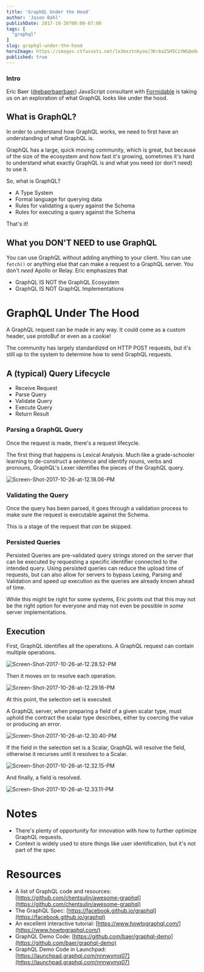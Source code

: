 ```yaml
---
title: 'GraphQL Under the Hood'
author: 'Jason Bahl'
publishDate: 2017-10-26T00:00-07:00
tags: [
  "graphql"
]
slug: graphql-under-the-hood
heroImage: https://images.ctfassets.net/le3mxztn6yoo/3KrbaZSH5CiYWGQeOw0awY/39ee5be467c85c233be343be8205dcc2/Screen-Shot-2017-10-26-at-10.21.23-AM.png
published: true
---
```



### Intro

Eric Baer ([@ebaerbaerbaer](https://twitter.com/ebaerbaerbaer)) JavaScript consultant with [Formidable](https://formidable.com/) is taking us on an exploration of what GraphQL looks like under the hood.

## What is GraphQL?

In order to understand how GraphQL works, we need to first have an understanding of what GraphQL is.

GraphQL has a large, quick moving community, which is great, but because of the size of the ecosystem and how fast it's growing, sometimes it's hard to understand what exactly GraphQL is and what you need (or don't need) to use it.

So, what is GraphQL?

- A Type System
- Formal language for querying data
- Rules for validating a query against the Schema
- Rules for executing a query against the Schema

That's it!

## What you DON'T NEED to use GraphQL
You can use GraphQL without adding anything to your client. You can use `fetch()` or anything else that can make a request to a GraphQL server. You don't _need_ Apollo or Relay. Eric emphasizes that

- GraphQL IS NOT the GraphQL Ecosystem
- GraphQL IS NOT GraphQL Implementations

# GraphQL Under The Hood
A GraphQL request can be made in any way. It could come as a custom header, use protoBuf or even as a cookie!

The community has largely standardized on HTTP POST requests, but it's still up to the system to determine how to send GraphQL requests.

## A (typical) Query Lifecycle

- Receive Request
- Parse Query
- Validate Query
- Execute Query
- Return Result

### Parsing a GraphQL Query

Once the request is made, there's a request lifecycle.

The first thing that happens is Lexical Analysis. Much like a grade-schooler learning to de-construct a sentence and identify nouns, verbs and pronouns, GraphQL's Lexer identifies the pieces of the GraphQL query.

![Screen-Shot-2017-10-26-at-12.18.06-PM](//images.contentful.com/le3mxztn6yoo/sXCczgTkNEKocMCsEse0o/491b706216ac4edd3bb2210204dc5b9d/Screen-Shot-2017-10-26-at-12.18.06-PM.png)

### Validating the Query

Once the query has been parsed, it goes through a validation process to make sure the request is executable against the Schema.

This is a stage of the request that _can_ be skipped.

### Persisted Queries
Persisted Queries are pre-validated query strings stored on the server that can be executed by requesting a specific identifier connected to the intended query. Using persisted queries can reduce the upload time of requests, but can also allow for servers to bypass Lexing, Parsing and Validation and speed up execution as the queries are already known ahead of time.

While this might be right for some systems, Eric points out that this may not be the right option for everyone and may not even be possible in _some_ server implementations.

## Execution
First, GraphQL identifies all the operations. A GraphQL request can contain multiple operations.

![Screen-Shot-2017-10-26-at-12.28.52-PM](//images.contentful.com/le3mxztn6yoo/38kNY0UDGMK8w8YcKaQWyC/d0e655b8d6cb58111daafd5b9676ec97/Screen-Shot-2017-10-26-at-12.28.52-PM.png)

Then it moves on to resolve each operation.

![Screen-Shot-2017-10-26-at-12.29.16-PM](//images.contentful.com/le3mxztn6yoo/4LfCLJci92giqcoCukKkcu/e0ad7d436f5423ee990ee0890320cb6f/Screen-Shot-2017-10-26-at-12.29.16-PM.png)

At this point, the selection set is executed.

A GraphQL server, when preparing a field of a given scalar
type, must uphold the contract the scalar type describes,
either by coercing the value or producing an error.

![Screen-Shot-2017-10-26-at-12.30.40-PM](//images.contentful.com/le3mxztn6yoo/1szgGoNH6E0m8iAC4MImue/448f54c300a826bab7063aecfcf7c4e6/Screen-Shot-2017-10-26-at-12.30.40-PM.png)

If the field in the selection set is a Scalar, GraphQL will resolve the field, otherwise it recurses until it resolves to a Scalar.

![Screen-Shot-2017-10-26-at-12.32.15-PM](//images.contentful.com/le3mxztn6yoo/41OHxTa3NmWGo0cYYWQmwu/9b6efedbb893abe2f43cfd4f18960c78/Screen-Shot-2017-10-26-at-12.32.15-PM.png)

And finally, a field is resolved.

![Screen-Shot-2017-10-26-at-12.33.11-PM](//images.contentful.com/le3mxztn6yoo/1GTMp2Oow4EkQ6wUuAQgqC/e8484a15a56d575243e667d8ef5a37e7/Screen-Shot-2017-10-26-at-12.33.11-PM.png)

# Notes
- There's plenty of opportunity for innovation with how to further optimize GraphQL requests.
- Context is widely used to store things like user identification, but it's not part of the spec

# Resources
- A list of GraphQL code and resources: [https://github.com/chentsulin/awesome-graphql](https://github.com/chentsulin/awesome-graphql)
- The GraphQL Spec: [https://facebook.github.io/graphql](https://facebook.github.io/graphql)
- An excellent interactive tutorial: [https://www.howtographql.com/](https://www.howtographql.com/)
- GraphQL Demo Code: [https://github.com/baer/graphql-demo](https://github.com/baer/graphql-demo)
- GraphQL Demo Code in Launchpad: [https://launchpad.graphql.com/nnnwvmq07](https://launchpad.graphql.com/nnnwvmq07)
